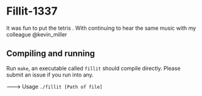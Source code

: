 # Fillit-1337
It was fun to put the tetris . With continuing to hear the same music
with my colleague @kevin_miller
## Compiling and running
Run `make`, an executable called `fillit` should compile directly. Please submit
an issue if you run into any.

---> Usage `./fillit [Path of file]`
